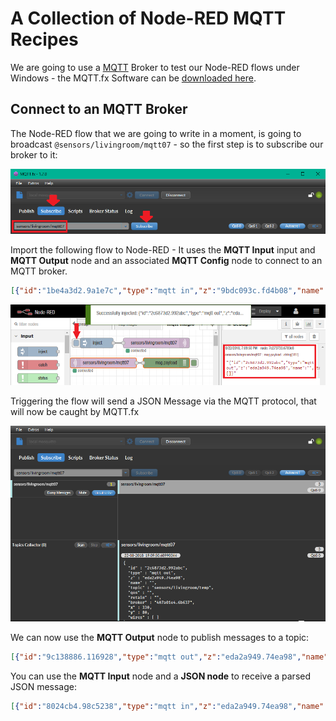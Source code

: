 # A Collection of Node-RED MQTT Recipes

We are going to use a [MQTT](https://thenewstack.io/mqtt-protocol-iot/) Broker to test our Node-RED flows under Windows - the MQTT.fx Software can be [downloaded here](https://mqttfx.jensd.de/index.php/download).


## Connect to an MQTT Broker

The Node-RED flow that we are going to write in a moment, is going to broadcast `@sensors/livingroom/mqtt07` - so the first step is to subscribe our broker to it:

![MQTT.fx](./node-red-mqtt_01.png)


Import the following flow to Node-RED - It uses the __MQTT Input__ input and __MQTT Output__ node and an associated __MQTT Config__ node to connect to an MQTT broker.

```json
[{"id":"1be4a3d2.9a1e7c","type":"mqtt in","z":"9bdc093c.fd4b08","name":"","topic":"sensors/livingroom/mqtt07","qos":"2","broker":"47feb3e4.56f11c","x":100,"y":100,"wires":[["7c273733.6783e8"]]},{"id":"7c273733.6783e8","type":"debug","z":"9bdc093c.fd4b08","name":"","active":true,"tosidebar":true,"console":false,"complete":"false","x":290,"y":100,"wires":[]},{"id":"47feb3e4.56f11c","type":"mqtt-broker","z":"","broker":"localhost","port":"1883","clientid":"","usetls":false,"compatmode":true,"keepalive":"60","cleansession":true,"birthTopic":"","birthQos":"0","birthPayload":"","willTopic":"","willQos":"0","willPayload":""}]
```


![MQTT.fx](./node-red-mqtt_02.png)


Triggering the flow will send a JSON Message via the MQTT protocol, that will now be caught by MQTT.fx


![MQTT.fx](./node-red-mqtt_03.png)


We can now use the __MQTT Output__ node to publish messages to a topic:


```json
[{"id":"9c138886.116928","type":"mqtt out","z":"eda2a949.74ea98","name":"","topic":"sensors/kitchen/mqtt07","qos":"","retain":"","broker":"61de5090.0f5d9","x":430,"y":100,"wires":[]},{"id":"ff654e7f.32e9e","type":"inject","z":"eda2a949.74ea98","name":"temperature","topic":"","payload":"22","payloadType":"num","repeat":"","crontab":"","once":false,"x":230,"y":100,"wires":[["9c138886.116928"]]},{"id":"61de5090.0f5d9","type":"mqtt-broker","z":"","broker":"localhost","port":"1883","clientid":"","usetls":false,"compatmode":true,"keepalive":"60","cleansession":true,"willTopic":"","willQos":"0","willPayload":"","birthTopic":"","birthQos":"0","birthPayload":""}]
```


You can use the __MQTT Input__ node and a __JSON node__ to receive a parsed JSON message:


```json
[{"id":"8024cb4.98c5238","type":"mqtt in","z":"eda2a949.74ea98","name":"","topic":"sensors/#","qos":"2","broker":"61de5090.0f5d9","x":260,"y":580,"wires":[["b5098b7f.2361d8"]]},{"id":"15d727dd.33e808","type":"debug","z":"eda2a949.74ea98","name":"","active":true,"console":"false","complete":"false","x":530,"y":580,"wires":[]},{"id":"2aed678c.3de738","type":"mqtt out","z":"eda2a949.74ea98","name":"","topic":"sensors/livingroom/temp","qos":"","retain":"false","broker":"61de5090.0f5d9","x":310,"y":520,"wires":[]},{"id":"3b613a69.a247c6","type":"inject","z":"eda2a949.74ea98","name":"temp json","topic":"","payload":"{\"sensor_id\":1234,\"temperature\":13}","payloadType":"json","repeat":"","crontab":"","once":false,"x":120,"y":520,"wires":[["2aed678c.3de738"]]},{"id":"b5098b7f.2361d8","type":"json","z":"eda2a949.74ea98","name":"","pretty":false,"x":390,"y":580,"wires":[["15d727dd.33e808"]]},{"id":"61de5090.0f5d9","type":"mqtt-broker","z":"","broker":"localhost","port":"1883","clientid":"","usetls":false,"compatmode":true,"keepalive":"60","cleansession":true,"willTopic":"","willQos":"0","willPayload":"","birthTopic":"","birthQos":"0","birthPayload":""}]
```